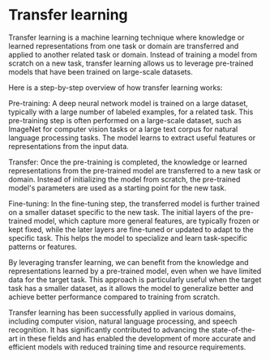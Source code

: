 # Transfer learning

Transfer learning is a machine learning technique where knowledge or learned representations from one task or domain are transferred and applied to another related task or domain. Instead of training a model from scratch on a new task, transfer learning allows us to leverage pre-trained models that have been trained on large-scale datasets.

Here is a step-by-step overview of how transfer learning works:

Pre-training: A deep neural network model is trained on a large dataset, typically with a large number of labeled examples, for a related task. This pre-training step is often performed on a large-scale dataset, such as ImageNet for computer vision tasks or a large text corpus for natural language processing tasks. The model learns to extract useful features or representations from the input data.

Transfer: Once the pre-training is completed, the knowledge or learned representations from the pre-trained model are transferred to a new task or domain. Instead of initializing the model from scratch, the pre-trained model's parameters are used as a starting point for the new task.

Fine-tuning: In the fine-tuning step, the transferred model is further trained on a smaller dataset specific to the new task. The initial layers of the pre-trained model, which capture more general features, are typically frozen or kept fixed, while the later layers are fine-tuned or updated to adapt to the specific task. This helps the model to specialize and learn task-specific patterns or features.

By leveraging transfer learning, we can benefit from the knowledge and representations learned by a pre-trained model, even when we have limited data for the target task. This approach is particularly useful when the target task has a smaller dataset, as it allows the model to generalize better and achieve better performance compared to training from scratch.

Transfer learning has been successfully applied in various domains, including computer vision, natural language processing, and speech recognition. It has significantly contributed to advancing the state-of-the-art in these fields and has enabled the development of more accurate and efficient models with reduced training time and resource requirements.